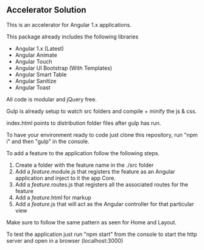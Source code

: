 ## Accelerator Solution 

This is an accelerator for Angular 1.x applications.

This package already includes the following libraries

* Angular 1.x (Latest)
* Angular Animate
* Angular Touch
* Angular UI Bootstrap (With Templates)
* Angular Smart Table
* Angular Sanitize
* Angular Toast

All code is modular and jQuery free.

Gulp is already setup to watch src folders and compile + minify the js & css.

index.html points to distribution folder files after gulp has run.

To have your environment ready to code just clone this repository, run "npm i" and then "gulp" in the console.

To add a feature to the application follow the following steps.

1. Create a folder with the feature name in the ./src folder
2. Add a *feature*.module.js that registers the feature as an Angular application and inject to it the app Core.
3. Add a *feature*.routes.js that registers all the associated routes for the feature
4. Add a *feature*.html for markup
5. Add a *feature*.js that will act as the Angular controller for that particular view

Make sure to follow the same pattern as seen for Home and Layout.

To test the application just run "npm start" from the console to start the http server and open in a browser (localhost:3000)

